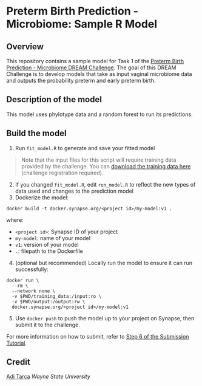 # Preterm Birth Prediction - Microbiome: Sample R Model

## Overview
This repository contains a sample model for Task 1 of the 
[Preterm Birth Prediction - Microbiome DREAM Challenge](https://www.synapse.org/preterm_birth_microbiome).
The goal of this DREAM Challenge is to develop models that take as input vaginal microbiome
data and outputs the probability preterm and early preterm birth.

## Description of the model
This model uses phylotype data and a random forest to run its predictions.

## Build the model
1) Run `fit_model.R` to generate and save your fitted model

> Note that the input files for this script will require training data provided by the 
challenge.  You can [download the training data here](https://www.synapse.org/#!Synapse:syn35279796) (challenge registration required). 

2) If you changed `fit_model.R`, edit `run_model.R` to reflect the new types of data used
and changes to the prediction model
3) Dockerize the model:

```
docker build -t docker.synapse.org/<project id>/my-model:v1 .
```

where:

* `<project id>`: Synapse ID of your project
* `my-model`: name of your model
* `v1`: version of your model
* `.`: filepath to the Dockerfile

4) (optional but recommended) Locally run the model to ensure it can run successfully:

```
docker run \
  --rm \
  --network none \
  -v $PWD/training_data:/input:ro \
  -v $PWD/output:/output:rw \
  docker.synapse.org/<project id>/my-model:v1
```

5) Use `docker push` to push the model up to your project on Synapse, then submit it to the challenge.

For more information on how to submit, refer to [Step 6 of the Submission Tutorial](https://www.synapse.org/#!Synapse:syn26133770/wiki/618028).

## Credit

[Adi Tarca](https://engineering.wayne.edu/profile/ay6621)
_Wayne State University_